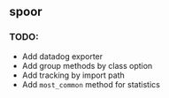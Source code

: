 ## spoor


### TODO:

* Add datadog exporter
* Add group methods by class option
* Add tracking by import path
* Add `most_common` method for statistics